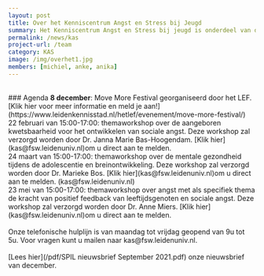 ```yaml
---
layout: post
title: Over het Kenniscentrum Angst en Stress bij Jeugd
summary: Het Kenniscentrum Angst en Stress bij jeugd is onderdeel van de universiteit Leiden. Ons missie is om stress- en angstklachten bij kinderen zo vroeg mogelijk te herkennen en te verhelpen, door het verbinden van onderzoek, praktijk, zorg en onderwijs. Wij delen informatie over angst & stress bij jeugd op onze website en verzorgen onder meer presentaties en workshops voor scholen en trainingen voor leerlingen. <a href="/team"> Lees verder </a>
permalink: /news/kas
project-url: /team
category: KAS
image: /img/overhet1.jpg
members: [michiel, anke, anika]
---
```



<br>
### Agenda
<b> 8 december</b>: Move More Festival georganiseerd door het LEF. [Klik hier voor meer informatie en meld je aan!](https://www.leidenkennisstad.nl/hetlef/evenement/move-more-festival/)
<br>
22 februari van 15:00-17:00: themaworkshop over de aangeboren kwetsbaarheid voor het ontwikkelen van sociale angst. Deze workshop zal verzorgd worden door Dr. Janna Marie Bas-Hoogendam. [Klik hier](kas@fsw.leidenuniv.nl)om u direct aan te melden.
<br>
24 maart van 15:00-17:00: themaworkshop over de mentale gezondheid tijdens de adolescentie en breinontwikkeling. Deze workshop zal verzorgd worden door Dr. Marieke Bos. [Klik hier](kas@fsw.leidenuniv.nl)om u direct aan te melden. (kas@fsw.leidenuniv.nl)
<br>
23 mei van 15:00-17:00: themaworkshop over angst met als specifiek thema de kracht van positief feedback van leeftijdsgenoten en sociale angst. Deze workshop zal verzorgd worden door Dr. Anne Miers. [Klik hier](kas@fsw.leidenuniv.nl)om u direct aan te melden. 

<br>
<br>
Onze telefonische hulplijn is van maandag tot vrijdag geopend van 9u tot 5u.
Voor vragen kunt u mailen naar kas@fsw.leidenuniv.nl.

<br>
<br>
[Lees hier](/pdf/SPIL nieuwsbrief September 2021.pdf) onze nieuwsbrief van december. 




